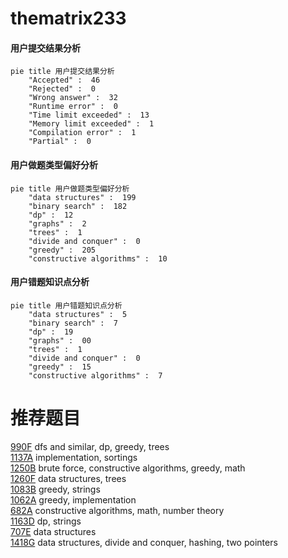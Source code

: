 # thematrix233

<!-- tabs:start -->



#### **用户提交结果分析**

```mermaid
pie title 用户提交结果分析
    "Accepted" :  46
    "Rejected" :  0
    "Wrong answer" :  32
    "Runtime error" :  0
    "Time limit exceeded" :  13
    "Memory limit exceeded" :  1
    "Compilation error" :  1
    "Partial" :  0
```

#### **用户做题类型偏好分析**

```mermaid
pie title 用户做题类型偏好分析
    "data structures" :  199
    "binary search" :  182
    "dp" :  12
    "graphs" :  2
    "trees" :  1
    "divide and conquer" :  0
    "greedy" :  205
    "constructive algorithms" :  10
```
#### **用户错题知识点分析**

```mermaid
pie title 用户错题知识点分析
    "data structures" :  5
    "binary search" :  7
    "dp" :  19
    "graphs" :  00
    "trees" :  1
    "divide and conquer" :  0
    "greedy" :  15
    "constructive algorithms" :  7
```



<!-- tabs:end -->
# 推荐题目
[990F](https://codeforces.com/contest/990/problem/F)		dfs and similar,
                        dp,
                        greedy,
                        trees		  
[1137A](https://codeforces.com/contest/1137/problem/A)		implementation,
                        sortings		  
[1250B](https://codeforces.com/contest/1250/problem/B)		brute force,
                        constructive algorithms,
                        greedy,
                        math		  
[1260F](https://codeforces.com/contest/1260/problem/F)		data structures,
                        trees		  
[1083B](https://codeforces.com/contest/1083/problem/B)		greedy,
                        strings		  
[1062A](https://codeforces.com/contest/1062/problem/A)		greedy,
                        implementation		  
[682A](https://codeforces.com/contest/682/problem/A)		constructive algorithms,
                        math,
                        number theory		  
[1163D](https://codeforces.com/contest/1163/problem/D)		dp,
                        strings		  
[707E](https://codeforces.com/contest/707/problem/E)		data structures		  
[1418G](https://codeforces.com/contest/1418/problem/G)		data structures,
                        divide and conquer,
                        hashing,
                        two pointers		  
